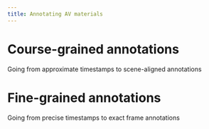 ```yaml
---
title: Annotating AV materials
---
```


# Course-grained annotations

Going from approximate timestamps to scene-aligned annotations

# Fine-grained annotations

Going from precise timestamps to exact frame annotations
